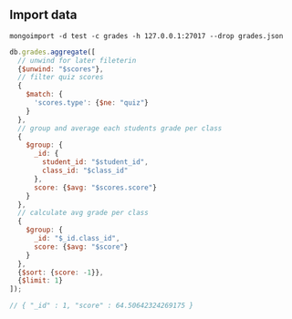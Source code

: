 

## Import data 
`mongoimport -d test -c grades -h 127.0.0.1:27017 --drop grades.json`

```javascript
db.grades.aggregate([
  // unwind for later fileterin
  {$unwind: "$scores"},
  // filter quiz scores
  {
    $match: {
      'scores.type': {$ne: "quiz"}
    }
  },
  // group and average each students grade per class
  {
    $group: {
      _id: {
        student_id: "$student_id",
        class_id: "$class_id"
      },
      score: {$avg: "$scores.score"}
    }
  },
  // calculate avg grade per class
  {
    $group: {
      _id: "$_id.class_id",
      score: {$avg: "$score"}
    }
  },
  {$sort: {score: -1}},
  {$limit: 1}
]);

// { "_id" : 1, "score" : 64.50642324269175 }
```
